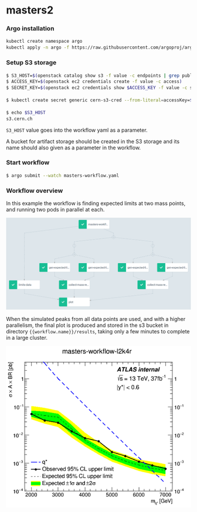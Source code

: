 # masters2

### Argo installation

```bash
kubectl create namespace argo
kubectl apply -n argo -f https://raw.githubusercontent.com/argoproj/argo/stable/manifests/install.yaml
```

### Setup S3 storage

```bash
$ S3_HOST=$(openstack catalog show s3 -f value -c endpoints | grep public | cut -d '/' -f3)
$ ACCESS_KEY=$(openstack ec2 credentials create -f value -c access)
$ SECRET_KEY=$(openstack ec2 credentials show $ACCESS_KEY -f value -c secret)

$ kubectl create secret generic cern-s3-cred --from-literal=accessKey=$ACCESS_KEY --from-literal=secretKey=$SECRET_KEY

$ echo $S3_HOST
s3.cern.ch
```

`S3_HOST` value goes into the workflow yaml as a parameter.

A bucket for artifact storage should be created in the S3 storage and its name
should also given as a parameter in the workflow.

### Start workflow

```bash
$ argo submit --watch masters-workflow.yaml
```

### Workflow overview

In this example the workflow is finding expected limits at two mass points,
and running two pods in parallel at each.

![](img/workflow-shape.png)

When the simulated peaks from all data points are used, and with a higher parallelism,
the final plot is produced and stored in the s3 bucket in directory `{{workflow.name}}/results`,
taking only a few minutes to complete in a large cluster.

![](img/brazil-masters-workflow-l2k4r.png)
